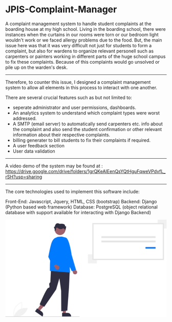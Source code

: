 # JPIS-Complaint-Manager
A complaint management system to handle student complaints at the boarding house at my high school. Living in the boarding school, there were instances when the curtains in our rooms were torn or our bedroom light wouldn't work or we faced allergy problems due to the food. But, the main issue here was that it was very difficult not just for students to form a complaint, but also for wardens to organize relevant personell such as carpenters or painters working in different parts of the huge school campus to fix these complaints. Because of this complaints would go unsolved or pile up on the warden's desk. 

------------------------------------------

Therefore, to counter this issue, I designed a complaint management system to allow all elements in this process to interact with one another. 

There are several crucial features such as but not limited to:
- seperate administrator and user permissions, dashboards. 
- An analytics system to understand which complaint types were worst addressed. 
- A SMTP (email server) to automatically send carpenters etc. info about the complaint and also send the student confirmation or other relevant information about their respective complaints.
- billing generater to bill students to fix their complaints if required. 
- A user feedback section 
- User data validation

-------------------------------------------

A video demo of the system may be found at :
https://drive.google.com/drive/folders/1grQKeAIEenQsYQtHguFqweVPdvfL_rSH?usp=sharing

-------------------------------------------

 The core technologies used to implement this software include: 

Front-End: Javascript, Jquery, HTML, CSS (bootstrap)
Backend: Django (Python based web framework)
Database: PostgreSQL (object relational database with support available for interacting with Django Backend)

![This is an image](https://github.com/arjunloomba1311/JPIS-Complaint-Manager/blob/main/complain_manager/static/login.svg)
